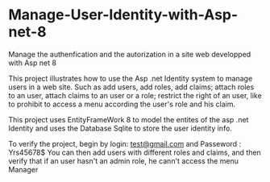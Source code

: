 # Manage-User-Identity-with-Asp-net-8
Manage the authenfication and the autorization in a site web developped with Asp net 8

This project illustrates how to use the Asp .net Identity system to manage users in a web site. 
Such as add users, add roles, add claims; attach roles to an user, attach claims to an user or a role;
restrict the right of an user, like to prohibit to access a menu according the user's role and his claim.

This project uses EntityFrameWork 8 to model the entites of the asp .net Identity 
and uses the Database Sqlite to store the user identity info.

To verify the project, begin by login: test@gmail.com and Passeword : Yrs45678$
You can then add users with different roles and claims, and then verify that if an user hasn't an admin role, 
he cann't access the menu Manager

